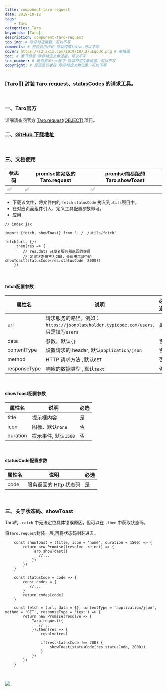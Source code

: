 ```yaml
---
title: component-taro-request
date: 2019-10-12
tags: 
    - Taro
categories: Taro
keywords: [Taro]
description: component-taro-request
top_img: # 除非特定需要，可以不写
comments: # 是否显示评论 除非设置false,可以不写
cover: https://s2.ax1x.com/2019/10/12/uLqqUK.png # 缩略图
toc: # 章节目录 除非特定文章设置，可以不写
toc_number: # 是否显示toc数字 除非特定文章设置，可以不写
copyright: # 是否显示版权 除非特定文章设置，可以不写
---
```



### [Taro🔨] 封装 Taro.request、statusCodes 的请求工具。
<br>


### 一、Taro官方
详细请查阅官方 [Taro.request(OBJECT)](https://nervjs.github.io/taro/docs/apis/network/request/request.html) 项目。
<br>


### 二、[GitHub 下载地址](https://github.com/LOUSANPANG/component-taro-request)
<br>


### 三、文档使用

| 状态码 | promise简易版的Taro.request | promise简易版的Taro.showToast |
| ------ | --------------------------- | ----------------------------- |
| ✅      | ✅                           | ✅                             |

* 下载该文件，将文件内的 `fetch` `statusCode` 拷入到`utils`项目中。
* 在对应页面组件引入、定义工具配置参数即可。
* 应用
```
// index.jsx

import {fetch, showToast} from '../../utils/fetch'

fetch(url, {})
    .then(res => {
        // res.data 开发者服务器返回的数据
        // 如果状态码不为200，会调用工具中的showToast(statusCode(res.statusCode, 2000))
    })

```
<br>

#### fetch配置参数

| 属性名       | 说明                                                                               | 必选 |
| ------------ | ---------------------------------------------------------------------------------- | ---- |
| url          | 请求服务的路径，例如：`https://jsonplaceholder.typicode.com/users`,只需填写`users` | 是   |
| data         | 参数，默认`{}`                                                                     | 否   |
| contentType  | 设置请求的 header, 默认`application/json`                                          | 否   |
| method       | HTTP 请求方法 , 默认`GET`                                                          | 否   |
| responseType | 响应的数据类型 , 默认`text`                                                        | 否   |
<br>


#### showToast配置参数

| 属性名   | 说明                 | 必选 |
| -------- | -------------------- | ---- |
| title    | 提示框内容           | 是   |
| icon     | 图标，默认`none`     | 否   |
| duration | 提示事件, 默认`1500` | 否   |
<br>


#### statusCode配置参数
| 属性名 | 说明                   | 必选 |
| ------ | ---------------------- | ---- |
| code   | 服务返回的 Http 状态码 | 是   |
<br>

### 三、关于状态码、showToast
Taro的 `.catch` 中无法定位具体错误原因，但可以在 `.then` 中获取状态码。

将`Taro.request`封装一层,再将状态码封装进去。

```
    const showToast = (title, icon = 'none', duration = 1500) => {
        return new Promise((resolve, reject) => {
            Taro.showToast({
               //...
            })
        })
    }

    const statusCode = code => {
        const codes = {
           //...
        }
        return codes[code]
    }

    const fetch = (url, data = {}, contentType = 'application/json', method = 'GET', responseType = 'text') => {
        return new Promise(resolve => {
            Taro.request({
               // ...
            }).then(res => {
                resolve(res)

                if(res.statusCode !== 200) {
                    showToast(statusCode(res.statusCode, 2000))
                }
            })
        })
    }
```
<br>

![](https://s2.ax1x.com/2019/10/12/uLqqUK.png)